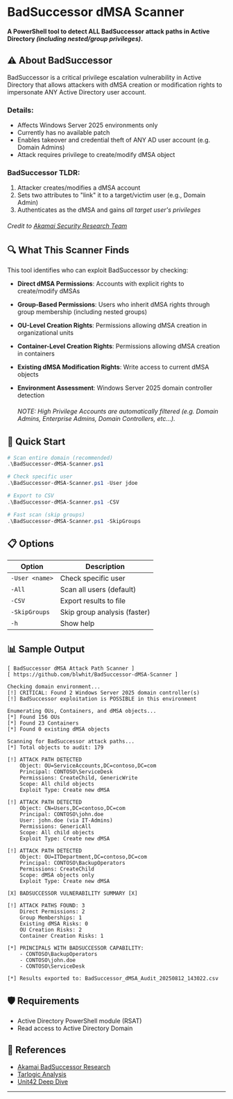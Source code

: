 # BadSuccessor dMSA Scanner

**A PowerShell tool to detect ALL BadSuccessor attack paths in Active Directory _(including nested/group privileges)_.**

## ⚠️ About BadSuccessor

BadSuccessor is a critical privilege escalation vulnerability in Active Directory that allows attackers with dMSA creation or modification rights to impersonate ANY Active Directory user account.

### Details:
- Affects Windows Server 2025 environments only
- Currently has no available patch
- Enables takeover and credential theft of ANY AD user account (e.g. Domain Admins)
- Attack requires privilege to create/modify dMSA object

### BadSuccessor TLDR:
1. Attacker creates/modifies a dMSA account
2. Sets two attributes to "link" it to a target/victim user (e.g., Domain Admin)
3. Authenticates as the dMSA and gains *all target user's privileges*

###### *Credit to [Akamai Security Research Team](https://www.akamai.com/blog/security-research/abusing-dmsa-for-privilege-escalation-in-active-directory)*

## 🔍 What This Scanner Finds

This tool identifies who can exploit BadSuccessor by checking:

- **Direct dMSA Permissions**: Accounts with explicit rights to create/modify dMSAs
- **Group-Based Permissions**: Users who inherit dMSA rights through group membership (including nested groups)
- **OU-Level Creation Rights**: Permissions allowing dMSA creation in organizational units
- **Container-Level Creation Rights**: Permissions allowing dMSA creation in containers
- **Existing dMSA Modification Rights**: Write access to current dMSA objects
- **Environment Assessment**: Windows Server 2025 domain controller detection

  ###### _NOTE: High Privilege Accounts are automatically filtered (e.g. Domain Admins, Enterprise Admins, Domain Controllers, etc...)._

## 🚀 Quick Start

```powershell
# Scan entire domain (recommended)
.\BadSuccessor-dMSA-Scanner.ps1

# Check specific user
.\BadSuccessor-dMSA-Scanner.ps1 -User jdoe

# Export to CSV
.\BadSuccessor-dMSA-Scanner.ps1 -CSV

# Fast scan (skip groups)
.\BadSuccessor-dMSA-Scanner.ps1 -SkipGroups
```

## 📋 Options

| Option | Description |
|--------|-------------|
| `-User <name>` | Check specific user |
| `-All` | Scan all users (default) |
| `-CSV` | Export results to file |
| `-SkipGroups` | Skip group analysis (faster) |
| `-h` | Show help |

## 📊 Sample Output

```
[ BadSuccessor dMSA Attack Path Scanner ]
[ https://github.com/blwhit/BadSuccessor-dMSA-Scanner ]

Checking domain environment...
[!] CRITICAL: Found 2 Windows Server 2025 domain controller(s)
[!] BadSuccessor exploitation is POSSIBLE in this environment

Enumerating OUs, Containers, and dMSA objects...
[*] Found 156 OUs
[*] Found 23 Containers
[*] Found 0 existing dMSA objects

Scanning for BadSuccessor attack paths...
[*] Total objects to audit: 179

[!] ATTACK PATH DETECTED
    Object: OU=ServiceAccounts,DC=contoso,DC=com
    Principal: CONTOSO\ServiceDesk
    Permissions: CreateChild, GenericWrite
    Scope: All child objects
    Exploit Type: Create new dMSA

[!] ATTACK PATH DETECTED
    Object: CN=Users,DC=contoso,DC=com
    Principal: CONTOSO\john.doe
    User: john.doe (via IT-Admins)
    Permissions: GenericAll
    Scope: All child objects
    Exploit Type: Create new dMSA

[!] ATTACK PATH DETECTED
    Object: OU=ITDepartment,DC=contoso,DC=com
    Principal: CONTOSO\BackupOperators
    Permissions: CreateChild
    Scope: dMSA objects only
    Exploit Type: Create new dMSA

[X] BADSUCCESSOR VULNERABILITY SUMMARY [X]

[!] ATTACK PATHS FOUND: 3
    Direct Permissions: 2
    Group Memberships: 1
    Existing dMSA Risks: 0
    OU Creation Risks: 2
    Container Creation Risks: 1

[*] PRINCIPALS WITH BADSUCCESSOR CAPABILITY:
    - CONTOSO\BackupOperators
    - CONTOSO\john.doe
    - CONTOSO\ServiceDesk

[*] Results exported to: BadSuccessor_dMSA_Audit_20250812_143022.csv
```

## 🛡️ Requirements

- Active Directory PowerShell module (RSAT)
- Read access to Active Directory Domain

## 🔗 References

- [Akamai BadSuccessor Research](https://www.akamai.com/blog/security-research/abusing-dmsa-for-privilege-escalation-in-active-directory)
- [Tarlogic Analysis](https://www.tarlogic.com/blog/badsuccessor/)
- [Unit42 Deep Dive](https://unit42.paloaltonetworks.com/badsuccessor-attack-vector/)

---
